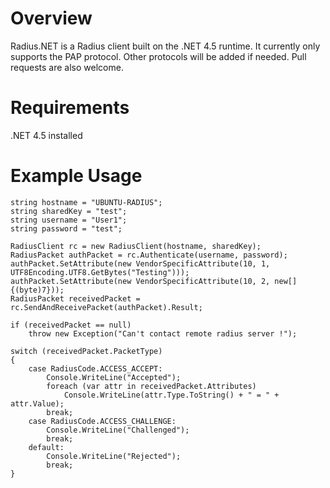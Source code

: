 Overview
========

Radius.NET is a Radius client built on the .NET 4.5 runtime.  It currently only supports the PAP protocol.
Other protocols will be added if needed.  Pull requests are also welcome.

Requirements
============

.NET 4.5 installed

Example Usage
=============

	string hostname = "UBUNTU-RADIUS";
	string sharedKey = "test";
	string username = "User1";
	string password = "test";

	RadiusClient rc = new RadiusClient(hostname, sharedKey);
	RadiusPacket authPacket = rc.Authenticate(username, password);
	authPacket.SetAttribute(new VendorSpecificAttribute(10, 1, UTF8Encoding.UTF8.GetBytes("Testing")));
	authPacket.SetAttribute(new VendorSpecificAttribute(10, 2, new[] {(byte)7}));
	RadiusPacket receivedPacket = rc.SendAndReceivePacket(authPacket).Result;

	if (receivedPacket == null) 
		throw new Exception("Can't contact remote radius server !");

	switch (receivedPacket.PacketType)
	{
		case RadiusCode.ACCESS_ACCEPT:
			Console.WriteLine("Accepted");
			foreach (var attr in receivedPacket.Attributes)
				Console.WriteLine(attr.Type.ToString() + " = " + attr.Value);
			break;
		case RadiusCode.ACCESS_CHALLENGE:
			Console.WriteLine("Challenged");
			break;
		default:
			Console.WriteLine("Rejected");
			break;
	}
